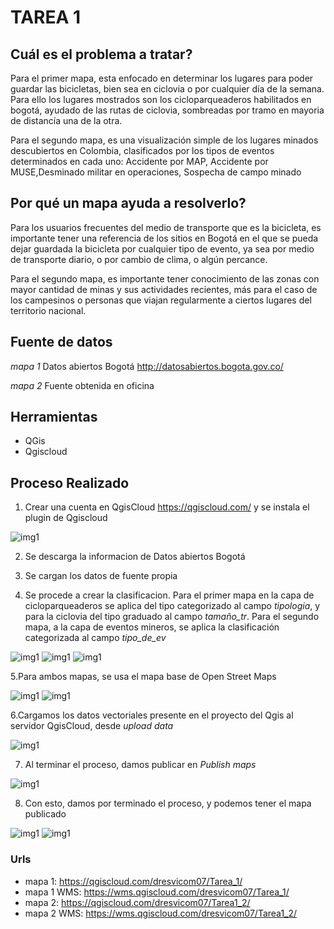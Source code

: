 # TAREA 1

## Cuál es el problema a tratar?

Para el primer mapa, esta enfocado en determinar los lugares para poder guardar las bicicletas, bien sea en ciclovia o por cualquier día de la semana. Para ello los lugares mostrados son los cicloparqueaderos habilitados en bogotá, ayudado de las rutas de ciclovia, sombreadas por tramo en mayoria de distancía una de la otra.

Para el segundo mapa, es una visualización simple de los lugares minados descubiertos en Colombia, clasificados por los tipos de eventos determinados en cada uno: Accidente por MAP, Accidente por MUSE,Desminado militar en operaciones, Sospecha de campo minado

## Por qué un mapa ayuda a resolverlo?

Para los usuarios frecuentes del medio de transporte que es la bicicleta, es importante tener una referencia de los sitios en Bogotá en el que se pueda dejar guardada la bicicleta por cualquier tipo de evento, ya sea por medio de transporte diario, o por cambio de clima, o algún percance. 

Para el segundo mapa, es importante tener conocimiento de las zonas con mayor cantidad de minas y sus actividades recientes, más para el caso de los campesinos o personas que viajan regularmente a ciertos lugares del territorio nacional.

## Fuente de datos

_mapa 1_ Datos abiertos Bogotá http://datosabiertos.bogota.gov.co/

_mapa 2_ Fuente obtenida en oficina


## Herramientas

* QGis 
* Qgiscloud

## Proceso Realizado
1. Crear una cuenta en QgisCloud https://qgiscloud.com/ y se instala el plugin de Qgiscloud

![img1](images/plugin.PNG)

2. Se descarga la informacion de Datos abiertos Bogotá

3. Se cargan los datos de fuente propia

4. Se procede a crear la clasificacion. Para el primer mapa en la capa de cicloparqueaderos se aplica del tipo categorizado al campo  _tipologia_, y para la ciclovia del tipo graduado al campo _tamaño_tr_. Para el segundo mapa, a la capa de eventos mineros, se aplica la clasificación categorizada al campo _tipo_de_ev_

![img1](images/Clasif_mapa1.PNG)
![img1](images/Clasif_mapa1_2.PNG)
![img1](images/Clasif_mapa2.PNG)

5.Para ambos mapas, se usa el mapa base de Open Street Maps

![img1](images/OSM.PNG)
![img1](images/OSM.JPG)

6.Cargamos los datos vectoriales presente en el proyecto del Qgis al servidor QgisCloud, desde _upload data_

![img1](images/qgis_cloud.PNG)

7. Al terminar el proceso, damos publicar en _Publish maps_

![img1](images/publish.PNG)

8. Con esto, damos por terminado el proceso, y podemos tener el mapa publicado

![img1](images/mapa_final.PNG)
![img1](images/mapa_final2.PNG)



### Urls

* mapa 1: https://qgiscloud.com/dresvicom07/Tarea_1/
* mapa 1 WMS: https://wms.qgiscloud.com/dresvicom07/Tarea_1/
* mapa 2: https://qgiscloud.com/dresvicom07/Tarea1_2/
* mapa 2 WMS: https://wms.qgiscloud.com/dresvicom07/Tarea1_2/

